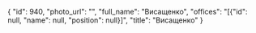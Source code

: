 {
    "id": 940,
    "photo_url": "",
    "full_name": "Висащенко",
    "offices": "[{\"id\": null, \"name\": null, \"position\": null}]",
    "title": "Висащенко"
}